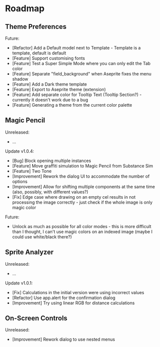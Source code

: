 # Roadmap

## Theme Preferences

Future:

- [Refactor] Add a Default model next to Template - Template is a template, default is default
- [Feature] Support customising fonts
- [Feature] Test a Super Simple Mode where you can only edit the Tab color
- [Feature] Separate "field_background" when Aseprite fixes the menu shadow
- [Feature] Add a Dark theme template
- [Feature] Export to Aseprite theme (extension)
- [Feature] Add separate color for Tooltip Text (Tooltip Section?) - currently it doesn't work due to a bug
- [Feature] Generating a theme from the current color palette

## Magic Pencil

Unreleased:

- ...

Update v1.0.4:

- [Bug] Block opening multiple instances
- [Feature] Move graffiti simulation to Magic Pencil from Substance Sim
- [Feature] Two Tone
- [Improvement] Rework the dialog UI to accommodate the number of options
- [Improvement] Allow for shifting multiple components at the same time (also, possibly, with different values?)
- [Fix] Edge case where drawing on an empty cel results in not processing the image correctly - just check if the whole image is only magic color

Future:

- Unlock as much as possible for all color modes - this is more difficult than I thought, I can't use magic colors on an indexed image (maybe I could use white/black there?)

## Sprite Analyzer

Unreleased:

- ...

Update v1.0.1:

- [Fix] Calculations in the initial version were using incorrect values
- [Refactor] Use app.alert for the confirmation dialog
- [Improvement] Try using linear RGB for distance calculations

## On-Screen Controls

Unreleased:

- [Improvement] Rework dialog to use nested menus